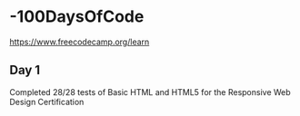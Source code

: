 # -100DaysOfCode
https://www.freecodecamp.org/learn

## Day 1
Completed 28/28 tests of Basic HTML and HTML5 for the Responsive Web Design Certification
